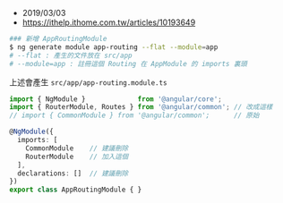 
- 2019/03/03
- https://ithelp.ithome.com.tw/articles/10193649

```sh
### 新增 AppRoutingModule
$ ng generate module app-routing --flat --module=app
# --flat : 產生的文件放在 src/app
# --module=app : 註冊這個 Routing 在 AppModule 的 imports 裏頭
```

上述會產生 `src/app/app-routing.module.ts`

```ts
import { NgModule }             from '@angular/core';
import { RouterModule, Routes } from '@angular/common'; // 改成這樣
// import { CommonModule } from '@angular/common';      // 原始

@NgModule({
  imports: [
    CommonModule    // 建議刪除
    RouterModule    // 加入這個
  ],
  declarations: []  // 建議刪除
})
export class AppRoutingModule { }
```